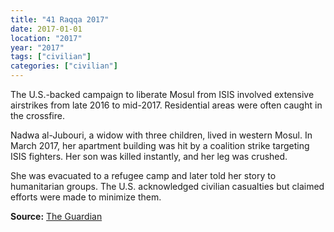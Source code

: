 ```yaml
---
title: "41 Raqqa 2017"
date: 2017-01-01
location: "2017"
year: "2017"
tags: ["civilian"]
categories: ["civilian"]
---
```



The U.S.-backed campaign to liberate Mosul from ISIS involved extensive airstrikes from late 2016 to mid-2017. Residential areas were often caught in the crossfire.

Nadwa al-Jubouri, a widow with three children, lived in western Mosul. In March 2017, her apartment building was hit by a coalition strike targeting ISIS fighters. Her son was killed instantly, and her leg was crushed.

She was evacuated to a refugee camp and later told her story to humanitarian groups. The U.S. acknowledged civilian casualties but claimed efforts were made to minimize them.

**Source:** [The Guardian](https://www.theguardian.com/world/2017/may/25/us-mosul-airstrikes-deadliest-attack-iraq-2003)
